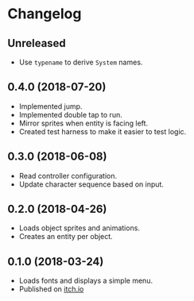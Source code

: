 # Changelog

## Unreleased

* Use `typename` to derive `System` names.

## 0.4.0 (2018-07-20)

* Implemented jump.
* Implemented double tap to run.
* Mirror sprites when entity is facing left.
* Created test harness to make it easier to test logic.

## 0.3.0 (2018-06-08)

* Read controller configuration.
* Update character sequence based on input.

## 0.2.0 (2018-04-26)

* Loads object sprites and animations.
* Creates an entity per object.

## 0.1.0 (2018-03-24)

* Loads fonts and displays a simple menu.
* Published on [itch.io](https://azriel91.itch.io/will)
